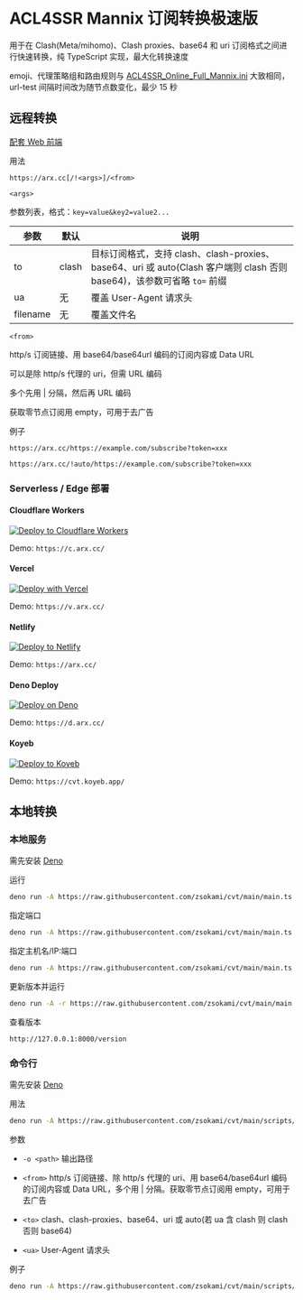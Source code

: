 # ACL4SSR Mannix 订阅转换极速版

用于在 Clash(Meta/mihomo)、Clash proxies、base64 和 uri 订阅格式之间进行快速转换，纯 TypeScript 实现，最大化转换速度

emoji、代理策略组和路由规则与 [ACL4SSR_Online_Full_Mannix.ini](https://github.com/zsokami/ACL4SSR) 大致相同，url-test 间隔时间改为随节点数变化，最少 15 秒

## 远程转换

[配套 Web 前端](https://github.com/zsokami/scweb)

用法

```
https://arx.cc[/!<args>]/<from>
```

`<args>`

参数列表，格式：`key=value&key2=value2...`

| 参数 | 默认 | 说明 |
| - | - | - |
| to | clash | 目标订阅格式，支持 clash、clash-proxies、base64、uri 或 auto(Clash 客户端则 clash 否则 base64)，该参数可省略 `to=` 前缀 |
| ua | 无 | 覆盖 User-Agent 请求头 |
| filename | 无 | 覆盖文件名 |

`<from>`

http/s 订阅链接、用 base64/base64url 编码的订阅内容或 Data URL

可以是除 http/s 代理的 uri，但需 URL 编码

多个先用 | 分隔，然后再 URL 编码

获取零节点订阅用 empty，可用于去广告

例子

```
https://arx.cc/https://example.com/subscribe?token=xxx
```
```
https://arx.cc/!auto/https://example.com/subscribe?token=xxx
```

### Serverless / Edge 部署

#### Cloudflare Workers

[![Deploy to Cloudflare Workers](https://deploy.workers.cloudflare.com/button)](https://deploy.workers.cloudflare.com/?url=https://github.com/zsokami/cvt)

Demo: `https://c.arx.cc/`

#### Vercel

[![Deploy with Vercel](https://vercel.com/button)](https://vercel.com/new/clone?repository-url=https://github.com/zsokami/cvt)

Demo: `https://v.arx.cc/`

#### Netlify

[![Deploy to Netlify](https://www.netlify.com/img/deploy/button.svg)](https://app.netlify.com/start/deploy?repository=https://github.com/zsokami/cvt)

Demo: `https://arx.cc/`

#### Deno Deploy

[![Deploy on Deno](https://deno.com/button)](https://console.deno.com/new?clone=https://github.com/zsokami/cvt)

Demo: `https://d.arx.cc/`

#### Koyeb

[![Deploy to Koyeb](https://www.koyeb.com/static/images/deploy/button.svg)](https://app.koyeb.com/deploy?type=git&name=cvt&repository=zsokami%2Fcvt&branch=main&builder=dockerfile&instance_type=free&ports=8000%3Bhttp2%3B%2F)

Demo: `https://cvt.koyeb.app/`

## 本地转换

### 本地服务

需先安装 [Deno](https://deno.com/)

运行

```sh
deno run -A https://raw.githubusercontent.com/zsokami/cvt/main/main.ts
```

指定端口

```sh
deno run -A https://raw.githubusercontent.com/zsokami/cvt/main/main.ts 8000
```

指定主机名/IP:端口

```sh
deno run -A https://raw.githubusercontent.com/zsokami/cvt/main/main.ts [::1]:8000
```

更新版本并运行

```sh
deno run -A -r https://raw.githubusercontent.com/zsokami/cvt/main/main.ts
```

查看版本

```
http://127.0.0.1:8000/version
```

### 命令行

需先安装 [Deno](https://deno.com/)

用法

```sh
deno run -A https://raw.githubusercontent.com/zsokami/cvt/main/scripts/cvt.ts [-o <path>] [<from>] [<to>] [<ua>]
```

参数

- `-o <path>` 输出路径

- `<from>` http/s 订阅链接、除 http/s 代理的 uri、用 base64/base64url 编码的订阅内容或 Data URL，多个用 | 分隔。获取零节点订阅用 empty，可用于去广告

- `<to>` clash、clash-proxies、base64、uri 或 auto(若 ua 含 clash 则 clash 否则 base64)

- `<ua>` User-Agent 请求头

例子

```sh
deno run -A https://raw.githubusercontent.com/zsokami/cvt/main/scripts/cvt.ts -o clash.yaml 'https://example.com/subscribe?token=xxx'
```
